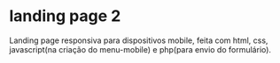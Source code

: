 # landing page 2
 Landing page responsiva para dispositivos mobile, feita com html, css, javascript(na criação do menu-mobile) e php(para envio do formulário).
